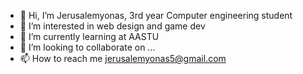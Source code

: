- 👋 Hi, I’m Jerusalemyonas, 3rd year Computer engineering student
- 👀 I’m interested in web design and game dev
- 🌱 I’m currently learning at AASTU
- 💞️ I’m looking to collaborate on ...
- 📫 How to reach me jerusalemyonas5@gmail.com

<!---
Jerusalemyonas/Jerusalemyonas is a ✨ special ✨ repository because its `README.md` (this file) appears on your GitHub profile.
You can click the Preview link to take a look at your changes.
--->
